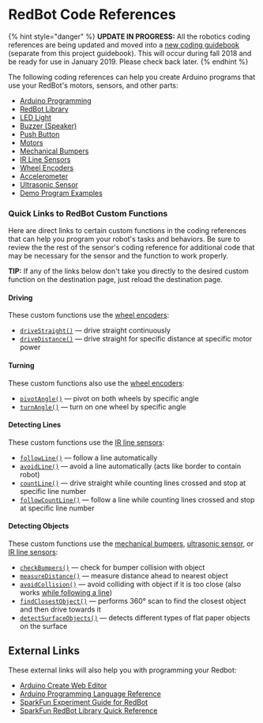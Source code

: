 # RedBot Code References

{% hint style="danger" %}
**UPDATE IN PROGRESS:** All the robotics coding references are being updated and moved into a [new coding guidebook](https://docs.idew.org/code-robotics/) \(separate from this project guidebook\). This will occur during fall 2018 and be ready for use in January 2019. Please check back later.
{% endhint %}

The following coding references can help you create Arduino programs that use your RedBot's motors, sensors, and other parts:

* [Arduino Programming](arduino-programming.md)
* [RedBot Library](redbot-library.md)
* [LED Light](led-light.md)
* [Buzzer \(Speaker\)](buzzer-speaker.md)
* [Push Button](push-button.md)
* [Motors](motors.md)
* [Mechanical Bumpers](mechanical-bumpers.md)
* [IR Line Sensors](ir-line-sensors.md)
* [Wheel Encoders](wheel-encoders.md)
* [Accelerometer](accelerometer.md)
* [Ultrasonic Sensor](ultrasonic-sensor.md)
* [Demo Program Examples](https://github.com/cxd/robotics-project/tree/fbb39c73504934f9ec46bf26d114575f1e749e00/redbot-code-references/demo-program-examples.md)

### Quick Links to RedBot Custom Functions

Here are direct links to certain custom functions in the coding references that can help you program your robot's tasks and behaviors. Be sure to review the the rest of the sensor's coding reference for additional code that may be necessary for the sensor and the function to work properly.

**TIP:** If any of the links below don't take you directly to the desired custom function on the destination page, just reload the destination page.

#### Driving

These custom functions use the [wheel encoders](wheel-encoders.md):

* [`driveStraight()`](wheel-encoders.md#drive-straight-continuously) — drive straight continuously
* [`driveDistance()`](wheel-encoders.md#drive-straight-for-specific-distance) — drive straight for specific distance at specific motor power

#### Turning

These custom functions also use the [wheel encoders](wheel-encoders.md):

* [`pivotAngle()`](wheel-encoders.md#pivot-both-wheels-by-specific-angle) — pivot on both wheels by specific angle
* [`turnAngle()`](wheel-encoders.md#turn-on-one-wheel-by-specific-angle) — turn on one wheel by specific angle

#### Detecting Lines

These custom functions use the [IR line sensors](ir-line-sensors.md):

* [`followLine()`](ir-line-sensors.md#follow-line-automatically) — follow a line automatically
* [`avoidLine()`](ir-line-sensors.md#avoid-line-automatically) — avoid a line automatically \(acts like border to contain robot\)
* [`countLine()`](ir-line-sensors.md#count-lines-and-stop-at-target-number) — drive straight while counting lines crossed and stop at specific line number
* [`followCountLine()`](ir-line-sensors.md#follow-line-while-counting-lines-crossed) — follow a line while counting lines crossed and stop at specific line number

#### Detecting Objects

These custom functions use the [mechanical bumpers](mechanical-bumpers.md), [ultrasonic sensor](ultrasonic-sensor.md), or [IR line sensors](ir-line-sensors.md):

* [`checkBumpers()`](mechanical-bumpers.md#check-bumpers-for-collisions) — check for bumper collision with object
* [`measureDistance()`](ultrasonic-sensor.md#measure-distance-to-object) — measure distance ahead to nearest object
* [`avoidCollision()`](ultrasonic-sensor.md#avoid-collisions) — avoid colliding with object if it is too close \(also works [while following a line](ultrasonic-sensor.md#avoid-collisions-while-following-line)\)
* [`findClosestObject()`](ultrasonic-sensor.md#find-closest-object) — performs 360° scan to find the closest object and then drive towards it
* [`detectSurfaceObjects()`](ir-line-sensors.md#detect-flat-objects-on-surface) — detects different types of flat paper objects on the surface

## External Links

These external links will also help you with programming your Redbot:

* [Arduino Create Web Editor](https://create.arduino.cc/editor/)
* [Arduino Programming Language Reference](https://www.arduino.cc/reference/en/)
* [SparkFun Experiment Guide for RedBot](https://learn.sparkfun.com/tutorials/experiment-guide-for-redbot-with-shadow-chassis/)
* [SparkFun RedBot Library Quick Reference](https://learn.sparkfun.com/tutorials/experiment-guide-for-redbot-with-shadow-chassis/redbot-library-quick-reference)

